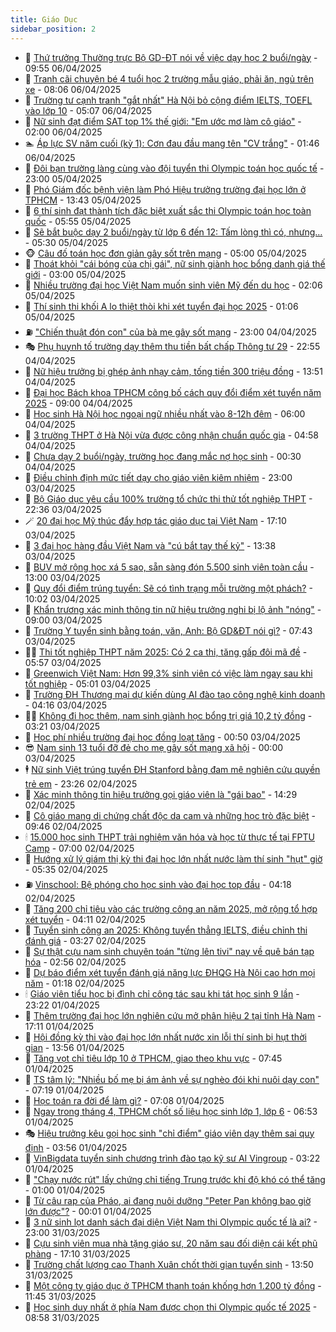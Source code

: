 ```yaml
---
title: Giáo Dục
sidebar_position: 2
---
```


<!-- dantri-giao-duc:START -->
- 🤡 [Thứ trưởng Thường trực Bộ GD-ĐT nói về việc dạy học 2 buổi/ngày](https://dantri.com.vn/xa-hoi/thu-truong-thuong-truc-bo-gd-dt-noi-ve-viec-day-hoc-2-buoingay-20250406164844092.htm) - 09:55 06/04/2025
- 🗽 [Tranh cãi chuyện bé 4 tuổi học 2 trường mẫu giáo, phải ăn, ngủ trên xe](https://dantri.com.vn/giao-duc/tranh-cai-chuyen-be-4-tuoi-hoc-2-truong-mau-giao-phai-an-ngu-tren-xe-20250406125845055.htm) - 08:06 06/04/2025
- 🚦 [Trường tư cạnh tranh &quot;gắt nhất&quot; Hà Nội bỏ cộng điểm IELTS, TOEFL vào lớp 10](https://dantri.com.vn/giao-duc/truong-tu-canh-tranh-gat-nhat-ha-noi-bo-cong-diem-ielts-toefl-vao-lop-10-20250406115424461.htm) - 05:07 06/04/2025
- 🌋 [Nữ sinh đạt điểm SAT top 1% thế giới: &quot;Em ước mơ làm cô giáo&quot;](https://dantri.com.vn/giao-duc/nu-sinh-dat-diem-sat-top-1-the-gioi-em-uoc-mo-lam-co-giao-20250405222006156.htm) - 02:00 06/04/2025
- 🏊 [Áp lực SV năm cuối &lpar;kỳ 1&rpar;: Cơn đau đầu mang tên &quot;CV trắng&quot;](https://dantri.com.vn/giao-duc/ap-luc-sv-nam-cuoi-ky-1-con-dau-dau-mang-ten-cv-trang-20250406084613280.htm) - 01:46 06/04/2025
- 🎃 [Đôi bạn trường làng cùng vào đội tuyển thi Olympic toán học quốc tế](https://dantri.com.vn/giao-duc/doi-ban-truong-lang-cung-vao-doi-tuyen-thi-olympic-toan-hoc-quoc-te-20250405101727134.htm) - 23:00 05/04/2025
- 💄 [Phó Giám đốc bệnh viện làm Phó Hiệu trưởng trường đại học lớn ở TPHCM](https://dantri.com.vn/giao-duc/pho-giam-doc-benh-vien-lam-pho-hieu-truong-truong-dai-hoc-lon-o-tphcm-20250405203442647.htm) - 13:43 05/04/2025
- 🦅 [6 thí sinh đạt thành tích đặc biệt xuất sắc thi Olympic toán học toàn quốc](https://dantri.com.vn/giao-duc/6-thi-sinh-dat-thanh-tich-dac-biet-xuat-sac-thi-olympic-toan-hoc-toan-quoc-20250405115108817.htm) - 05:55 05/04/2025
- 🚦 [Sẽ bắt buộc dạy 2 buổi/ngày từ lớp 6 đến 12: Tấm lòng thì có, nhưng…](https://dantri.com.vn/giao-duc/se-bat-buoc-day-2-buoingay-tu-lop-6-den-12-tam-long-thi-co-nhung-20250405064144803.htm) - 05:30 05/04/2025
- 🐵 [Câu đố toán học đơn giản gây sốt trên mạng](https://dantri.com.vn/giao-duc/cau-do-toan-hoc-don-gian-gay-sot-tren-mang-20250401152605539.htm) - 05:00 05/04/2025
- 🐘 [Thoát khỏi &quot;cái bóng của chị gái&quot;, nữ sinh giành học bổng danh giá thế giới](https://dantri.com.vn/giao-duc/thoat-khoi-cai-bong-cua-chi-gai-nu-sinh-gianh-hoc-bong-danh-gia-the-gioi-20250404204835923.htm) - 03:00 05/04/2025
- 🦏 [Nhiều trường đại học Việt Nam muốn sinh viên Mỹ đến du học](https://dantri.com.vn/giao-duc/nhieu-truong-dai-hoc-viet-nam-muon-sinh-vien-my-den-du-hoc-20250405074031234.htm) - 02:06 05/04/2025
- 💼 [Thí sinh thi khối A lo thiệt thòi khi xét tuyển đại học 2025](https://dantri.com.vn/giao-duc/thi-sinh-thi-khoi-a-lo-thiet-thoi-khi-xet-tuyen-dai-hoc-2025-20250404230856193.htm) - 01:06 05/04/2025
- ⛽️ [&quot;Chiến thuật đón con&quot; của bà mẹ gây sốt mạng](https://dantri.com.vn/giao-duc/chien-thuat-don-con-cua-ba-me-gay-sot-mang-20250402162109059.htm) - 23:00 04/04/2025
- 🎭 [Phụ huynh tố trường dạy thêm thu tiền bất chấp Thông tư 29](https://dantri.com.vn/giao-duc/phu-huynh-to-truong-day-them-thu-tien-bat-chap-thong-tu-29-20250404174304612.htm) - 22:55 04/04/2025
- 🎃 [Nữ hiệu trưởng bị ghép ảnh nhạy cảm, tống tiền 300 triệu đồng](https://dantri.com.vn/giao-duc/nu-hieu-truong-bi-ghep-anh-nhay-cam-tong-tien-300-trieu-dong-20250404194834175.htm) - 13:51 04/04/2025
- 🚀 [Đại học Bách khoa TPHCM công bố cách quy đổi điểm xét tuyển năm 2025](https://dantri.com.vn/giao-duc/dai-hoc-bach-khoa-tphcm-cong-bo-cach-quy-doi-diem-xet-tuyen-nam-2025-20250404130229018.htm) - 09:00 04/04/2025
- 👀 [Học sinh Hà Nội học ngoại ngữ nhiều nhất vào 8-12h đêm](https://dantri.com.vn/giao-duc/hoc-sinh-ha-noi-hoc-ngoai-ngu-nhieu-nhat-vao-8-12h-dem-20250404121858573.htm) - 06:00 04/04/2025
- 🌝 [3 trường THPT ở Hà Nội vừa được công nhận chuẩn quốc gia](https://dantri.com.vn/giao-duc/3-truong-thpt-o-ha-noi-vua-duoc-cong-nhan-chuan-quoc-gia-20250404114355136.htm) - 04:58 04/04/2025
- 🤗 [Chưa dạy 2 buổi/ngày, trường học đang mắc nợ học sinh](https://dantri.com.vn/giao-duc/chua-day-2-buoingay-truong-hoc-dang-mac-no-hoc-sinh-20250404060117718.htm) - 00:30 04/04/2025
- 🦄 [Điều chỉnh định mức tiết dạy cho giáo viên kiêm nhiệm](https://dantri.com.vn/giao-duc/dieu-chinh-dinh-muc-tiet-day-cho-giao-vien-kiem-nhiem-20250401232545188.htm) - 23:00 03/04/2025
- 🦍 [Bộ Giáo dục yêu cầu 100% trường tổ chức thi thử tốt nghiệp THPT](https://dantri.com.vn/giao-duc/bo-giao-duc-yeu-cau-100-truong-to-chuc-thi-thu-tot-nghiep-thpt-20250403230546171.htm) - 22:36 03/04/2025
- 🪄 [20 đại học Mỹ thúc đẩy hợp tác giáo dục tại Việt Nam](https://dantri.com.vn/giao-duc/20-dai-hoc-my-thuc-day-hop-tac-giao-duc-tai-viet-nam-20250403213415868.htm) - 17:10 03/04/2025
- 🦆 [3 đại học hàng đầu Việt Nam và &quot;cú bắt tay thế kỷ&quot;](https://dantri.com.vn/giao-duc/3-dai-hoc-hang-dau-viet-nam-va-cu-bat-tay-the-ky-20250403202724403.htm) - 13:38 03/04/2025
- 🚀 [BUV mở rộng học xá 5 sao, sẵn sàng đón 5.500 sinh viên toàn cầu](https://dantri.com.vn/giao-duc/buv-mo-rong-hoc-xa-5-sao-san-sang-don-5500-sinh-vien-toan-cau-20250403162208929.htm) - 13:00 03/04/2025
- 🦒 [Quy đổi điểm trúng tuyển: Sẽ có tình trạng mỗi trường một phách?](https://dantri.com.vn/giao-duc/quy-doi-diem-trung-tuyen-se-co-tinh-trang-moi-truong-mot-phach-20250403164343313.htm) - 10:02 03/04/2025
- 🤡 [Khẩn trương xác minh thông tin nữ hiệu trưởng nghi bị lộ ảnh &quot;nóng&quot;](https://dantri.com.vn/giao-duc/khan-truong-xac-minh-thong-tin-nu-hieu-truong-nghi-bi-lo-anh-nong-20250403152307046.htm) - 09:00 03/04/2025
- 🤔 [Trường Y tuyển sinh bằng toán, văn, Anh: Bộ GD&amp;ĐT nói gì?](https://dantri.com.vn/giao-duc/truong-y-tuyen-sinh-bang-toan-van-anh-bo-gddt-noi-gi-20250402200333879.htm) - 07:43 03/04/2025
- 🧑‍💻 [Thi tốt nghiệp THPT năm 2025: Có 2 ca thi, tăng gấp đôi mã đề](https://dantri.com.vn/giao-duc/thi-tot-nghiep-thpt-nam-2025-co-2-ca-thi-tang-gap-doi-ma-de-20250403125450063.htm) - 05:57 03/04/2025
- 🤡 [Greenwich Việt Nam: Hơn 99,3% sinh viên có việc làm ngay sau khi tốt nghiệp](https://dantri.com.vn/giao-duc/greenwich-viet-nam-hon-993-sinh-vien-co-viec-lam-ngay-sau-khi-tot-nghiep-20250403115141063.htm) - 05:01 03/04/2025
- 🧠 [Trường ĐH Thương mại dự kiến dùng AI đào tạo công nghệ kinh doanh](https://dantri.com.vn/giao-duc/truong-dh-thuong-mai-du-kien-dung-ai-dao-tao-cong-nghe-kinh-doanh-20250403105933934.htm) - 04:16 03/04/2025
- 🧑‍💻 [Không đi học thêm, nam sinh giành học bổng trị giá 10,2 tỷ đồng](https://dantri.com.vn/giao-duc/khong-di-hoc-them-nam-sinh-gianh-hoc-bong-tri-gia-102-ty-dong-20250403100839393.htm) - 03:21 03/04/2025
- 🧠 [Học phí nhiều trường đại học đồng loạt tăng](https://dantri.com.vn/giao-duc/hoc-phi-nhieu-truong-dai-hoc-dong-loat-tang-20250403073716465.htm) - 00:50 03/04/2025
- 😎 [Nam sinh 13 tuổi đỡ đẻ cho mẹ gây sốt mạng xã hội](https://dantri.com.vn/giao-duc/nam-sinh-13-tuoi-do-de-cho-me-gay-sot-mang-xa-hoi-20250331151009542.htm) - 00:00 03/04/2025
- 🕴 [Nữ sinh Việt trúng tuyển ĐH Stanford bằng đam mê nghiên cứu quyền trẻ em](https://dantri.com.vn/giao-duc/nu-sinh-viet-trung-tuyen-dh-stanford-bang-dam-me-nghien-cuu-quyen-tre-em-20250402154140032.htm) - 23:26 02/04/2025
- 🧠 [Xác minh thông tin hiệu trưởng gọi giáo viên là &quot;gái bao&quot;](https://dantri.com.vn/giao-duc/xac-minh-thong-tin-hieu-truong-goi-giao-vien-la-gai-bao-20250402201559627.htm) - 14:29 02/04/2025
- 🚀 [Cô giáo mang di chứng chất độc da cam và những học trò đặc biệt](https://dantri.com.vn/giao-duc/co-giao-mang-di-chung-chat-doc-da-cam-va-nhung-hoc-tro-dac-biet-20250402111340717.htm) - 09:46 02/04/2025
- 🕯 [15.000 học sinh THPT trải nghiệm văn hóa và học từ thực tế tại FPTU Camp](https://dantri.com.vn/giao-duc/15000-hoc-sinh-thpt-trai-nghiem-van-hoa-va-hoc-tu-thuc-te-tai-fptu-camp-20250402124813299.htm) - 07:00 02/04/2025
- 🧰 [Hướng xử lý giám thị kỳ thi đại học lớn nhất nước làm thí sinh &quot;hụt&quot; giờ](https://dantri.com.vn/giao-duc/huong-xu-ly-giam-thi-ky-thi-dai-hoc-lon-nhat-nuoc-lam-thi-sinh-hut-gio-20250402122741870.htm) - 05:35 02/04/2025
- ⛽️ [Vinschool: Bệ phóng cho học sinh vào đại học top đầu](https://dantri.com.vn/giao-duc/vinschool-be-phong-cho-hoc-sinh-vao-dai-hoc-top-dau-20250402105053774.htm) - 04:18 02/04/2025
- 🤖 [Tăng 200 chỉ tiêu vào các trường công an năm 2025, mở rộng tổ hợp xét tuyển](https://dantri.com.vn/giao-duc/tang-200-chi-tieu-vao-cac-truong-cong-an-nam-2025-mo-rong-to-hop-xet-tuyen-20250402105422205.htm) - 04:11 02/04/2025
- 🦍 [Tuyển sinh công an 2025: Không tuyển thẳng IELTS, điều chỉnh thi đánh giá](https://dantri.com.vn/giao-duc/tuyen-sinh-cong-an-2025-khong-tuyen-thang-ielts-dieu-chinh-thi-danh-gia-20250402102051815.htm) - 03:27 02/04/2025
- 🐘 [Sự thật cựu nam sinh chuyên toán &quot;từng lên tivi&quot; nay về quê bán tạp hóa](https://dantri.com.vn/giao-duc/su-that-cuu-nam-sinh-chuyen-toan-tung-len-tivi-nay-ve-que-ban-tap-hoa-20250401204517311.htm) - 02:56 02/04/2025
- 🌊 [Dự báo điểm xét tuyển đánh giá năng lực ĐHQG Hà Nội cao hơn mọi năm](https://dantri.com.vn/giao-duc/du-bao-diem-xet-tuyen-danh-gia-nang-luc-dhqg-ha-noi-cao-hon-moi-nam-20250402081222424.htm) - 01:18 02/04/2025
- 🕯 [Giáo viên tiểu học bị đình chỉ công tác sau khi tát học sinh 9 lần](https://dantri.com.vn/giao-duc/giao-vien-tieu-hoc-bi-dinh-chi-cong-tac-sau-khi-tat-hoc-sinh-9-lan-20250401205959207.htm) - 23:22 01/04/2025
- 🐎 [Thêm trường đại học lớn nghiên cứu mở phân hiệu 2 tại tỉnh Hà Nam](https://dantri.com.vn/giao-duc/them-truong-dai-hoc-lon-nghien-cuu-mo-phan-hieu-2-tai-tinh-ha-nam-20250401194646163.htm) - 17:11 01/04/2025
- 🐻 [Hội đồng kỳ thi vào đại học lớn nhất nước xin lỗi thí sinh bị hụt thời gian](https://dantri.com.vn/giao-duc/hoi-dong-ky-thi-vao-dai-hoc-lon-nhat-nuoc-xin-loi-thi-sinh-bi-hut-thoi-gian-20250401205141669.htm) - 13:56 01/04/2025
- 🐎 [Tăng vọt chỉ tiêu lớp 10 ở TPHCM, giao theo khu vực](https://dantri.com.vn/giao-duc/tang-vot-chi-tieu-lop-10-o-tphcm-giao-theo-khu-vuc-20250401140138827.htm) - 07:45 01/04/2025
- 🫣 [TS tâm lý: &quot;Nhiều bố mẹ bị ám ảnh về sự nghèo đói khi nuôi dạy con&quot;](https://dantri.com.vn/giao-duc/ts-tam-ly-nhieu-bo-me-bi-am-anh-ve-su-ngheo-doi-khi-nuoi-day-con-20250401133326461.htm) - 07:19 01/04/2025
- 🤭 [Học toán ra đời để làm gì?](https://dantri.com.vn/giao-duc/hoc-toan-ra-doi-de-lam-gi-20250401130550934.htm) - 07:08 01/04/2025
- 🥳 [Ngay trong tháng 4, TPHCM chốt số liệu học sinh lớp 1, lớp 6](https://dantri.com.vn/giao-duc/ngay-trong-thang-4-tphcm-chot-so-lieu-hoc-sinh-lop-1-lop-6-20250401134751537.htm) - 06:53 01/04/2025
- 🎭 [Hiệu trưởng kêu gọi học sinh &quot;chỉ điểm&quot; giáo viên dạy thêm sai quy định](https://dantri.com.vn/giao-duc/hieu-truong-keu-goi-hoc-sinh-chi-diem-giao-vien-day-them-sai-quy-dinh-20250401100341925.htm) - 03:56 01/04/2025
- 🥸 [VinBigdata tuyển sinh chương trình đào tạo kỹ sư AI Vingroup](https://dantri.com.vn/giao-duc/vinbigdata-tuyen-sinh-chuong-trinh-dao-tao-ky-su-ai-vingroup-20250401095617290.htm) - 03:22 01/04/2025
- 🦣 [&quot;Chạy nước rút&quot; lấy chứng chỉ tiếng Trung trước khi độ khó có thể tăng](https://dantri.com.vn/giao-duc/chay-nuoc-rut-lay-chung-chi-tieng-trung-truoc-khi-do-kho-co-the-tang-20250331134956269.htm) - 01:00 01/04/2025
- 🤔 [Từ câu rap của Pháo, ai đang nuôi dưỡng &quot;Peter Pan không bao giờ lớn được&quot;?](https://dantri.com.vn/giao-duc/tu-cau-rap-cua-phao-ai-dang-nuoi-duong-peter-pan-khong-bao-gio-lon-duoc-20250401060255220.htm) - 00:01 01/04/2025
- 🦣 [3 nữ sinh lọt danh sách đại diện Việt Nam thi Olympic quốc tế là ai?](https://dantri.com.vn/giao-duc/3-nu-sinh-lot-danh-sach-dai-dien-viet-nam-thi-olympic-quoc-te-la-ai-20250331193656099.htm) - 23:00 31/03/2025
- 🐲 [Cựu sinh viên mua nhà tặng giáo sư, 20 năm sau đối diện cái kết phũ phàng](https://dantri.com.vn/giao-duc/cuu-sinh-vien-mua-nha-tang-giao-su-20-nam-sau-doi-dien-cai-ket-phu-phang-20250329191301187.htm) - 17:10 31/03/2025
- 🔭 [Trường chất lượng cao Thanh Xuân chốt thời gian tuyển sinh](https://dantri.com.vn/giao-duc/truong-chat-luong-cao-thanh-xuan-chot-thoi-gian-tuyen-sinh-20250331204406262.htm) - 13:50 31/03/2025
- 🥷 [Một công ty giáo dục ở TPHCM thanh toán khống hơn 1.200 tỷ đồng](https://dantri.com.vn/giao-duc/mot-cong-ty-giao-duc-o-tphcm-thanh-toan-khong-hon-1200-ty-dong-20250331183608112.htm) - 11:45 31/03/2025
- 🎊 [Học sinh duy nhất ở phía Nam được chọn thi Olympic quốc tế 2025](https://dantri.com.vn/giao-duc/hoc-sinh-duy-nhat-o-phia-nam-duoc-chon-thi-olympic-quoc-te-2025-20250331153213611.htm) - 08:58 31/03/2025<!-- dantri-giao-duc:END -->
